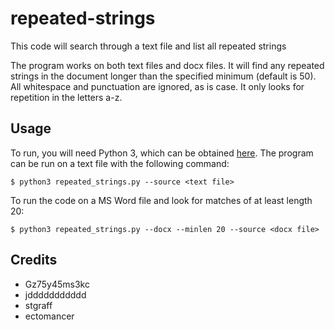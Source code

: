# repeated-strings
This code will search through a text file and list all repeated strings

The program works on both text files and docx files. It will find any repeated strings in the document longer than the specified minimum (default is 50). All whitespace and punctuation are ignored, as is case. It only looks for repetition in the letters a-z.

## Usage

To run, you will need Python 3, which can be obtained [here](https://www.python.org/).  The program can be run on a text file with the following command:

```shell
$ python3 repeated_strings.py --source <text file> 
```
To run the code on a MS Word file and look for matches of at least length 20:

```shell
$ python3 repeated_strings.py --docx --minlen 20 --source <docx file>
```
## Credits

 - Gz75y45ms3kc
 - jddddddddddd
 - stgraff
 - ectomancer
